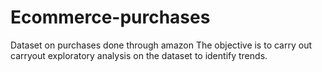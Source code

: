 # Ecommerce-purchases
Dataset on purchases done through amazon
The objective is to carry out carryout exploratory analysis on the dataset to identify trends.
